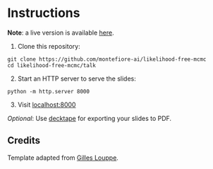 # Instructions

**Note**: a live version is available [here](https://joerihermans.com/talks/lfmcmc/).

1. Clone this repository:
```
git clone https://github.com/montefiore-ai/likelihood-free-mcmc
cd likelihood-free-mcmc/talk
```
2. Start an HTTP server to serve the slides:
```
python -m http.server 8000
```
3. Visit [localhost:8000](http://localhost:8000)

*Optional*:
Use [decktape](https://github.com/astefanutti/decktape) for exporting your slides to PDF.

## Credits

Template adapted from [Gilles Louppe](https://github.com/glouppe/talk-template).
